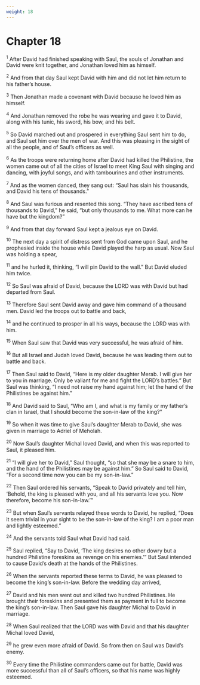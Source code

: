 ```yaml
---
weight: 18
---
```


# Chapter 18

<sup>1</sup> After David had finished speaking with Saul, the souls of Jonathan and David were knit together, and Jonathan loved him as himself. 

<sup>2</sup> And from that day Saul kept David with him and did not let him return to his father’s house. 

<sup>3</sup> Then Jonathan made a covenant with David because he loved him as himself. 

<sup>4</sup> And Jonathan removed the robe he was wearing and gave it to David, along with his tunic, his sword, his bow, and his belt. 

<sup>5</sup> So David marched out and prospered in everything Saul sent him to do, and Saul set him over the men of war. And this was pleasing in the sight of all the people, and of Saul’s officers as well. 

<sup>6</sup> As the troops were returning home after David had killed the Philistine, the women came out of all the cities of Israel to meet King Saul with singing and dancing, with joyful songs, and with tambourines and other instruments. 

<sup>7</sup> And as the women danced, they sang out: “Saul has slain his thousands, and David his tens of thousands.” 

<sup>8</sup> And Saul was furious and resented this song. “They have ascribed tens of thousands to David,” he said, “but only thousands to me. What more can he have but the kingdom?” 

<sup>9</sup> And from that day forward Saul kept a jealous eye on David. 

<sup>10</sup> The next day a spirit of distress sent from God came upon Saul, and he prophesied inside the house while David played the harp as usual. Now Saul was holding a spear, 

<sup>11</sup> and he hurled it, thinking, “I will pin David to the wall.” But David eluded him twice. 

<sup>12</sup> So Saul was afraid of David, because the LORD was with David but had departed from Saul. 

<sup>13</sup> Therefore Saul sent David away and gave him command of a thousand men. David led the troops out to battle and back, 

<sup>14</sup> and he continued to prosper in all his ways, because the LORD was with him. 

<sup>15</sup> When Saul saw that David was very successful, he was afraid of him. 

<sup>16</sup> But all Israel and Judah loved David, because he was leading them out to battle and back. 

<sup>17</sup> Then Saul said to David, “Here is my older daughter Merab. I will give her to you in marriage. Only be valiant for me and fight the LORD’s battles.” But Saul was thinking, “I need not raise my hand against him; let the hand of the Philistines be against him.” 

<sup>18</sup> And David said to Saul, “Who am I, and what is my family or my father’s clan in Israel, that I should become the son-in-law of the king?” 

<sup>19</sup> So when it was time to give Saul’s daughter Merab to David, she was given in marriage to Adriel of Meholah. 

<sup>20</sup> Now Saul’s daughter Michal loved David, and when this was reported to Saul, it pleased him. 

<sup>21</sup> “I will give her to David,” Saul thought, “so that she may be a snare to him, and the hand of the Philistines may be against him.” So Saul said to David, “For a second time now you can be my son-in-law.” 

<sup>22</sup> Then Saul ordered his servants, “Speak to David privately and tell him, ‘Behold, the king is pleased with you, and all his servants love you. Now therefore, become his son-in-law.’” 

<sup>23</sup> But when Saul’s servants relayed these words to David, he replied, “Does it seem trivial in your sight to be the son-in-law of the king? I am a poor man and lightly esteemed.” 

<sup>24</sup> And the servants told Saul what David had said. 

<sup>25</sup> Saul replied, “Say to David, ‘The king desires no other dowry but a hundred Philistine foreskins as revenge on his enemies.’” But Saul intended to cause David’s death at the hands of the Philistines. 

<sup>26</sup> When the servants reported these terms to David, he was pleased to become the king’s son-in-law. Before the wedding day arrived, 

<sup>27</sup> David and his men went out and killed two hundred Philistines. He brought their foreskins and presented them as payment in full to become the king’s son-in-law. Then Saul gave his daughter Michal to David in marriage. 

<sup>28</sup> When Saul realized that the LORD was with David and that his daughter Michal loved David, 

<sup>29</sup> he grew even more afraid of David. So from then on Saul was David’s enemy. 

<sup>30</sup> Every time the Philistine commanders came out for battle, David was more successful than all of Saul’s officers, so that his name was highly esteemed. 


